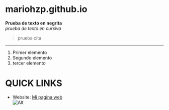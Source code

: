 # mariohzp.github.io
**Prueba de texto en negrita**
\
*prueba de texto en cursiva*
> prueba cita
---
1. Primer elemento
2. Segundo elemento
3. tercer elemento

# QUICK LINKS #
* Website: [Mi pagina web](https://mariohzp.github.io)
\
![Alt](https://ih1.redbubble.net/image.3515875779.2248/flat,750x,075,f-pad,750x1000,f8f8f8.jpg)
